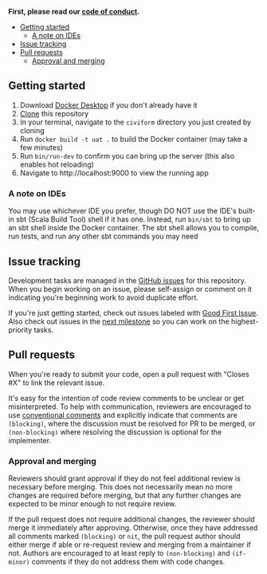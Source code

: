 **First, please read our [code of conduct](https://github.com/seattle-uat/civiform/blob/main/code_of_conduct.md).**

* [Getting started](#getting-started)
  * [A note on IDEs](#a-note-on-ides)
* [Issue tracking](#issue-tracking)
* [Pull requests](#pull-requests)
  * [Approval and merging](#approval-and-merging)

## Getting started

1. Download [Docker Desktop](https://www.docker.com/get-started) if you don't already have it
1. [Clone](https://docs.github.com/en/github/creating-cloning-and-archiving-repositories/cloning-a-repository) this repository
1. In your terminal, navigate to the `civiform` directory you just created by cloning
1. Run `docker build -t uat .` to build the Docker container (may take a few minutes)
1. Run `bin/run-dev` to confirm you can bring up the server (this also enables hot reloading)
1. Navigate to http://localhost:9000 to view the running app

### A note on IDEs

You may use whichever IDE you prefer, though DO NOT use the IDE's built-in sbt (Scala Build Tool) shell if it has one. Instead, run `bin/sbt` to bring up an sbt shell inside the Docker container. The sbt shell allows you to compile, run tests, and run any other sbt commands you may need

## Issue tracking

Development tasks are managed in the [GitHub issues](https://github.com/seattle-uat/civiform/issues) for this repository. When you begin working on an issue, please self-assign or comment on it indicating you're beginning work to avoid duplicate effort.

If you're just getting started, check out issues labeled with [Good First Issue](https://github.com/seattle-uat/civiform/issues?q=is%3Aopen+is%3Aissue+label%3A%22good+first+issue%22). Also check out issues in the [next milestone](https://github.com/seattle-uat/civiform/milestones?direction=asc&sort=due_date&state=open) so you can work on the highest-priority tasks.

## Pull requests

When you're ready to submit your code, open a pull request with "Closes #X" to link the relevant issue.

It's easy for the intention of code review comments to be unclear or get misinterpreted. To help with communication, reviewers are encouraged to use [conventional comments](https://conventionalcomments.org/) and explicitly indicate that comments are `(blocking)`, where the discussion must be resolved for PR to be merged, or `(non-blocking)` where resolving the discussion is optional for the implementer.

### Approval and merging

Reviewers should grant approval if they do not feel additional review is necessary before merging. This does not necessarily mean no more changes are required before merging, but that any further changes are expected to be minor enough to not require review.

If the pull request does not require additional changes, the reviewer should merge it immediately after approving. Otherwise, once they have addressed all comments marked `(blocking)` or `nit`, the pull request author should either merge if able or re-request review and merging from a maintainer if not. Authors are encouraged to at least reply to `(non-blocking)` and `(if-minor)` comments if they do not address them with code changes.